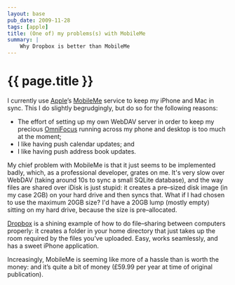 ```yaml
---
layout: base
pub_date: 2009-11-28
tags: [apple]
title: (One of) my problems(s) with MobileMe
summary: |
    Why Dropbox is better than MobileMe
---
```


{{ page.title }}
================

I currently use [Apple][0]’s [MobileMe][1] service to keep my iPhone and
Mac in sync. This I do slightly begrudgingly, but do so for the
following reasons:

[0]: http://www.apple.com/
[1]: http://www.me.com/

* The effort of setting up my own WebDAV server in order to keep my
  precious [OmniFocus][2] running across my phone and desktop is too much
  at the moment;
* I like having push calendar updates; and
* I like having push address book updates.

[2]: http://www.omnigroup.com/products/omnifocus/

My chief problem with MobileMe is that it just seems to be implemented
badly, which, as a professional developer, grates on me. It's very slow
over WebDAV (taking around 10s to sync a small SQLite database), and the
way files are shared over iDisk is just stupid: it creates a pre–sized
disk image (in my case 2GB) on your hard drive and then syncs that. What
if I had chosen to use the maximum 20GB size? I'd have a 20GB lump
(mostly empty) sitting on my hard drive, because the size is
pre–allocated.

[Dropbox][3] is a shining example of how to do file–sharing between
computers properly: it creates a folder in your home directory that just
takes up the room required by the files you’ve uploaded. Easy, works
seamlessly, and has a sweet iPhone application.

[3]: http://dropbox.com/

Increasingly, MobileMe is seeming like more of a hassle than is worth
the money: and it’s quite a bit of money (£59.99 per year at time of
original publication).

